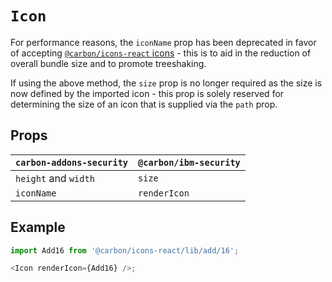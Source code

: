 # `Icon`

For performance reasons, the `iconName` prop has been deprecated in favor of
accepting
[`@carbon/icons-react` icons](https://www.npmjs.com/package/@carbon/icons-react) -
this is to aid in the reduction of overall bundle size and to promote
treeshaking.

If using the above method, the `size` prop is no longer required as the size is
now defined by the imported icon - this prop is solely reserved for determining
the size of an icon that is supplied via the `path` prop.

## Props

| `carbon-addons-security` | `@carbon/ibm-security` |
| ------------------------ | ---------------------- |
| `height` and `width`     | `size`                 |
| `iconName`               | `renderIcon`           |

## Example

```js
import Add16 from '@carbon/icons-react/lib/add/16';

<Icon renderIcon={Add16} />;
```
